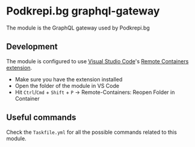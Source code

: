 # Podkrepi.bg graphql-gateway
The module is the GraphQL gateway used by Podkrepi.bg

## Development
The module is configured to use [Visual Studio Code](https://code.visualstudio.com/download)'s [Remote Containers extension](https://code.visualstudio.com/docs/remote/containers).
 - Make sure you have the extension installed
 - Open the folder of the module in VS Code
 - Hit `Ctrl`/`Cmd` + `Shift` + `P` -> Remote-Containers: Reopen Folder in Container

## Useful commands
Check the `Taskfile.yml` for all the possible commands related to this module.